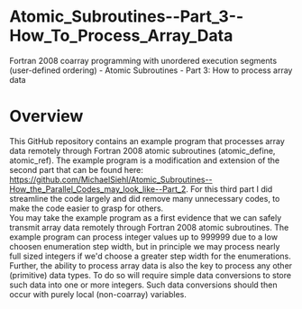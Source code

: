 # Atomic_Subroutines--Part_3--How_To_Process_Array_Data
Fortran 2008 coarray programming with unordered execution segments (user-defined ordering) - Atomic Subroutines - Part 3: How to process array data

# Overview
This GitHub repository contains an example program that processes array data remotely through Fortran 2008 atomic subroutines (atomic_define, atomic_ref). The example program is a modification and extension of the second part that can be found here: https://github.com/MichaelSiehl/Atomic_Subroutines--How_the_Parallel_Codes_may_look_like--Part_2. For this third part I did streamline the code largely and did remove many unnecessary codes, to make the code easier to grasp for others.<br />
You may take the example program as a first evidence that we can safely transmit array data remotely through Fortran 2008 atomic subroutines. The example program can process integer values up to 999999 due to a low choosen enumeration step width, but in principle we may process nearly full sized integers if we'd choose a greater step width for the enumerations. Further, the ability to process array data is also the key to process any other (primitive) data types. To do so will require simple data conversions to store such data into one or more integers. Such data conversions should then occur with purely local (non-coarray) variables.

